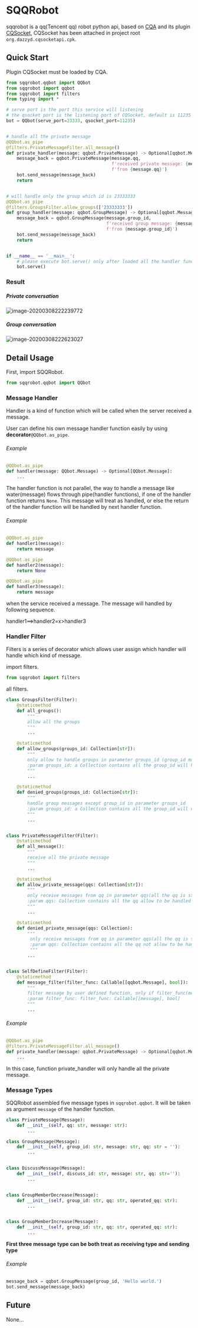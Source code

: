 # SQQRobot

sqqrobot is a qq(Tencent qq) robot python api, based on [CQA](https://cqp.cc/) and its plugin [CQSocket](https://github.com/yukixz/cqsocketapi), CQSocket has been attached in project root `org.dazzyd.cqsocketapi.cpk`.

## Quick Start

Plugin CQSocket must be loaded by CQA.

```python
from sqqrobot.qqbot import QQbot
from sqqrobot import qqbot
from sqqrobot import filters
from typing import *

# serve port is the port this service will listening
# the qsocket port is the listening port of CQSocket, default is 11235
bot = QQbot(serve_port=23333, qsocket_port=11235)


# handle all the private message
@QQbot.as_pipe
@filters.PrivateMessageFilter.all_message()
def private_handler(message: qqbot.PrivateMessage) -> Optional[qqbot.Message]:
    message_back = qqbot.PrivateMessage(message.qq,
                                        f'received private message: {message.message}\n'
                                        f'from {message.qq}')
    bot.send_message(message_back)
    return


# will handle only the group which id is 23333333
@QQbot.as_pipe
@filters.GroupsFilter.allow_groups(['23333333'])
def group_handler(message: qqbot.GroupMessage) -> Optional[qqbot.Message]:
    message_back = qqbot.GroupMessage(message.group_id,
                                      f'received group message: {message.message}\n'
                                      f'from {message.group_id}')
    bot.send_message(message_back)
    return


if __name__ == '__main__':
    # please execute bot.serve() only after loaded all the handler function you defined.
    bot.serve()
```

### Result

##### Private conversation

![image-20200308222239772](README.assets/image-20200308222239772.png)

##### Group conversation

![image-20200308222623027](README.assets/image-20200308222623027.png)

## Detail Usage

First, import SQQRobot.

```python
from sqqrobot.qqbot import QQbot
```

### Message Handler

Handler is a kind of function which will be called when the server received a message.

User can define his own message handler function easily by using **decorator**```@QQbot.as_pipe```.

###### Example

```python
@QQbot.as_pipe
def handler(message: QQbot.Message) -> Optional[QQbot.Message]:
    ...
```

The handler function is not parallel, the way to handle a message like water(message) flows through pipe(handler functions), if one of the handler function returns `None`. This message will treat as handled, or else the return of the handler function will be handled by next handler function.

###### Example

```python
@QQbot.as_pipe
def handler1(message):
    return message

@QQbot.as_pipe
def handler2(message):
    return None

@QQbot.as_pipe
def handler3(message):
    return message
```

when the service received a message. The message will handled by following sequence.

handler1==>handler2=x>handler3

### Handler Filter

Filters is a series of decorator which allows user assign which handler will handle which kind of message.

import filters.

```python
from sqqrobot import filters
```

all filters.

```python
class GroupsFilter(Filter):
    @staticmethod
    def all_groups():
        """
        allow all the groups
        """
        ...

    @staticmethod
    def allow_groups(groups_id: Collection[str]):
        """
        only allow to handle groups in parameter groups_id (group_id must be str)
        :param groups_id: a Collection contains all the group_id will handled by this function
        """
        ...

    @staticmethod
    def denied_groups(groups_id: Collection[str]):
        """
        handle group messages except group_id in parameter groups_id
        :param groups_id: a Collection contains all the group_id will not handled by this function
        """
        ...


class PrivateMessageFilter(Filter):
    @staticmethod
    def all_message():
        """
        receive all the private message
        """
        ...

    @staticmethod
    def allow_private_message(qqs: Collection[str]):
        """
        only receive messages from qq in parameter qqs(all the qq is str)
        :param qqs: Collection contains all the qq allow to be handled by this function
        """
        ...

    @staticmethod
    def denied_private_message(qqs: Collection):
        """
         only receive messages from qq in parameter qqs(all the qq is str)
         :param qqs: Collection contains all the qq not allow to be handled by this function
         """
        ...


class SelfDefineFilter(Filter):
    @staticmethod
    def message_filter(filter_func: Callable[[qqbot.Message], bool]):
        """
        filter message by user defined function, only if filter_func(message) returns True
        :param filter_func: filter_func: Callable[[message], bool]
        """
        ...
```

###### Example

```python
@QQbot.as_pipe
@filters.PrivateMessageFilter.all_message()
def private_handler(message: qqbot.PrivateMessage) -> Optional[qqbot.Message]:
    ...
```

In this case, function private_handler will only handle all the private message.

### Message Types

SQQRobot assembled five message types in ```sqqrobot.qqbot```. It will be taken as argument `message` of the handler function.

```python
class PrivateMessage(Message):
    def __init__(self, qq: str, message: str):
        ...

class GroupMessage(Message):
    def __init__(self, group_id: str, message: str, qq: str = ''):
        ...


class DiscussMessage(Message):
    def __init__(self, discuss_id: str, message: str, qq: str=''):
        ...


class GroupMemberDecrease(Message):
    def __init__(self, group_id: str, qq: str, operated_qq: str):
        ...


class GroupMemberIncrease(Message):
    def __init__(self, group_id: str, qq: str, operated_qq: str):
        ...
```

**First three message type can be both treat as receiving type and sending type**

###### Example

```python
message_back = qqbot.GroupMessage(group_id, 'Hello world.')
bot.send_message(message_back)
```

## Future

None...